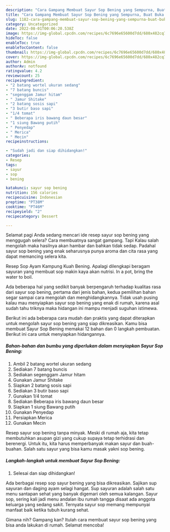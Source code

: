 ```yaml
---
description: "Cara Gampang Membuat Sayur Sop Bening yang Sempurna, Buat Buka Puasa Lezat Sekali"
title: "Cara Gampang Membuat Sayur Sop Bening yang Sempurna, Buat Buka Puasa Lezat Sekali"
slug: 1182-cara-gampang-membuat-sayur-sop-bening-yang-sempurna-buat-buka-puasa-lezat-sekali
category: Uncategorized
date: 2022-08-01T00:06:20.538Z
image: https://img-global.cpcdn.com/recipes/6c7696e65600d7dd/680x482cq70/sayur-sop-bening-foto-resep-utama.jpg
hideToc: false
enableToc: true
enableTocContent: false
thumbnail: https://img-global.cpcdn.com/recipes/6c7696e65600d7dd/680x482cq70/sayur-sop-bening-foto-resep-utama.jpg
cover: https://img-global.cpcdn.com/recipes/6c7696e65600d7dd/680x482cq70/sayur-sop-bening-foto-resep-utama.jpg
author: Admin
authorAv: notfound
ratingvalue: 4.2
reviewcount: 25
recipeingredient:
- "2 batang wortel ukuran sedang"
- "7 batang buncis"
- "segenggam Jamur hitam"
- " Jamur Shitake"
- "2 batang sosis sapi"
- "3 butir baso sapi"
- "1/4 tomat"
- " Beberapa iris bawang daun besar"
- "1 siung Bawang putih"
- " Penyedap"
- " Merica"
- " Mecin"
recipeinstructions:

- "Sudah jadi dan siap dihidangkan!"
categories:
- Resep
tags:
- sayur
- sop
- bening

katakunci: sayur sop bening 
nutrition: 156 calories
recipecuisine: Indonesian
preptime: "PT38M"
cooktime: "PT46M"
recipeyield: "2"
recipecategory: Dessert

---
```



Selamat pagi Anda sedang mencari ide resep sayur sop bening yang menggugah selera? Cara membuatnya sangat gampang. Tapi Kalau salah mengolah maka hasilnya akan hambar dan bahkan tidak sedap. Padahal sayur sop bening yang enak seharusnya punya aroma dan cita rasa yang dapat memancing selera kita.


Resep Sop Ayam Kampung Kuah Bening. Apalagi dilengkapi beragam sayuran yang membuat sop makin kaya akan nutrisi. In a pot, bring the water to boil.

Ada beberapa hal yang sedikit banyak berpengaruh terhadap kualitas rasa dari sayur sop bening, pertama dari jenis bahan, kedua pemilihan bahan segar sampai cara mengolah dan menghidangkannya. Tidak usah pusing kalau mau menyiapkan sayur sop bening yang enak di rumah, karena asal sudah tahu triknya maka hidangan ini mampu menjadi suguhan istimewa.


Berikut ini ada beberapa cara mudah dan praktis yang dapat diterapkan untuk mengolah sayur sop bening yang siap dikreasikan. Kamu bisa membuat Sayur Sop Bening memakai 12 bahan dan 0 langkah pembuatan. Berikut ini cara untuk menyiapkan hidangannya.

<!--inarticleads1-->

##### Bahan-bahan dan bumbu yang diperlukan dalam menyiapkan Sayur Sop Bening:

1. Ambil 2 batang wortel ukuran sedang
1. Sediakan 7 batang buncis
1. Sediakan segenggam Jamur hitam
1. Gunakan  Jamur Shitake
1. Siapkan 2 batang sosis sapi
1. Sediakan 3 butir baso sapi
1. Gunakan 1/4 tomat
1. Sediakan  Beberapa iris bawang daun besar
1. Siapkan 1 siung Bawang putih
1. Gunakan  Penyedap
1. Persiapkan  Merica
1. Gunakan  Mecin


Resep sayur sop bening tanpa minyak. Meski di rumah aja, kita tetap membutuhkan asupan gizi yang cukup supaya tetap terhidrasi dan berenergi. Untuk itu, kita harus memperbanyak makan sayur dan buah-buahan. Salah satu sayur yang bisa kamu masak yakni sop bening. 

<!--inarticleads2-->

##### Langkah-langkah untuk membuat Sayur Sop Bening:


1. Selesai dan siap dihidangkan!

Ada berbagai resep sop sayur bening yang bisa dikreasikan. Sajikan sup sayuran dan daging ayam selagi hangat. Sup sayuran adalah salah satu menu santapan sehat yang banyak digemari oleh semua kalangan. Sayur sop, sering kali jadi menu andalan ibu rumah tangga disaat ada anggota keluarga yang sedang sakit. Ternyata sayur sop memang mempunyai manfaat baik ketika tubuh kurang sehat. 

Gimana nih? Gampang kan? Itulah cara membuat sayur sop bening yang bisa anda lakukan di rumah. Selamat mencoba!
